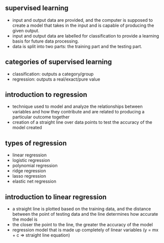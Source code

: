 ## supervised learning

* input and output data are provided, and the computer is supposed to create a model that takes in the input and is capable of producing the given output.
* input and output data are labelled for classification to provide a learning basis for future data processing.
* data is split into two parts: the training part and the testing part.

## categories of supervised learning

* classification: outputs a category/group
* regression: outputs a real/exact/pure value

## introduction to regression

* technique used to model and analyze the relationships between variables and how they contribute and are related to producing a particular outcome together
* creation of a straight line over data points to test the accuracy of the model created

## types of regression

* linear regression
* logistic regression
* polynomial regression
* ridge regression
* lasso regression
* elastic net regression

## introduction to linear regression

* a straight line is plotted based on the training data, and the distance between the point of testing data and the line determines how accurate the model is
* the closer the point to the line, the greater the accuracy of the model
* regression model that is made up completely of linear variables (y = mx + c => straight line equation)